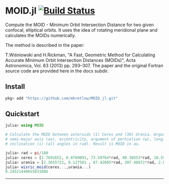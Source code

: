 # MOID.jl [![Build Status](https://travis-ci.com/mkretlow/MOID.jl.svg?branch=master)](https://travis-ci.com/mkretlow/MOID.jl)
Compute the MOID - Minimum Orbit Intersection Distance for two given confocal, elliptical orbits.
It uses the idea of rotating meridional plane and calculates the MOIDs numerically.

The method is described in the paper:

T.Wiśniowski and H.Rickman, "A Fast, Geometric Method for Calculating Accurate Minimum Orbit Intersection Distances (MOIDs)", Acta Astronomica, Vol. 63 (2013) pp. 293–307. The paper and the original Fortran source code are provided here in the docs subdir.


## Install

```julia
pkg> add "https://github.com/mkretlow/MOID.jl.git"
```

## Quickstart
```julia
julia> using MOID

# Calculate the MOID between asteroids (1) Ceres and (30) Urania. Argument values are: 
# semi-major axis (au), eccentricity, argument of perhielion (ω), longitude of ascending node (Ω),
# inclination (i) (all angles in rad). Result is MOID in au.

julia> rad = pi/180
julia> ceres = [2.7691652, 0.0760091, 73.59764*rad, 80.30553*rad, 10.59407*rad]
julia> urania = [2.3655722, 0.127581 , 87.42605*rad, 307.46872*rad, 2.09575*rad]
julia> wisric_moid(ceres...,urania...)
0.24521440655831886
```

---
